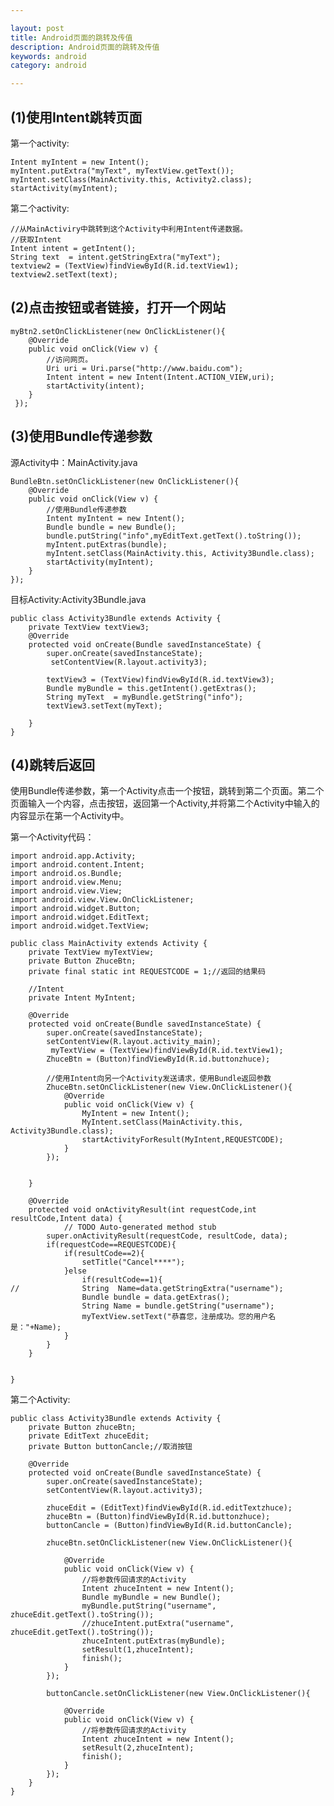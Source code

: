 ```yaml
---

layout: post
title: Android页面的跳转及传值
description: Android页面的跳转及传值
keywords: android
category: android

---
```



## (1)使用Intent跳转页面

第一个activity:

	Intent myIntent = new Intent();    
	myIntent.putExtra("myText", myTextView.getText());
	myIntent.setClass(MainActivity.this, Activity2.class);
	startActivity(myIntent); 

第二个activity:


	//从MainActiviry中跳转到这个Activity中利用Intent传递数据。
	//获取Intent
	Intent intent = getIntent(); 
	String text  = intent.getStringExtra("myText");
	textview2 = (TextView)findViewById(R.id.textView1); 
	textview2.setText(text);

## (2)点击按钮或者链接，打开一个网站


	myBtn2.setOnClickListener(new OnClickListener(){
        @Override
        public void onClick(View v) {
            //访问网页。
            Uri uri = Uri.parse("http://www.baidu.com");
            Intent intent = new Intent(Intent.ACTION_VIEW,uri);
            startActivity(intent); 
        }
     });

## (3)使用Bundle传递参数

源Activity中：MainActivity.java

    BundleBtn.setOnClickListener(new OnClickListener(){
        @Override
        public void onClick(View v) {
            //使用Bundle传递参数
            Intent myIntent = new Intent();
            Bundle bundle = new Bundle();
            bundle.putString("info",myEditText.getText().toString());
            myIntent.putExtras(bundle);
            myIntent.setClass(MainActivity.this, Activity3Bundle.class);
            startActivity(myIntent);
        }
    });

目标Activity:Activity3Bundle.java

	public class Activity3Bundle extends Activity {
	    private TextView textView3;
	    @Override
	    protected void onCreate(Bundle savedInstanceState) {
	        super.onCreate(savedInstanceState);
	         setContentView(R.layout.activity3);
	
	        textView3 = (TextView)findViewById(R.id.textView3);
	        Bundle myBundle = this.getIntent().getExtras();
	        String myText  = myBundle.getString("info");
	        textView3.setText(myText);
	
	    }
	}

## (4)跳转后返回

使用Bundle传递参数，第一个Activity点击一个按钮，跳转到第二个页面。第二个页面输入一个内容，点击按钮，返回第一个Activity,并将第二个Activity中输入的内容显示在第一个Activity中。

第一个Activity代码：

	import android.app.Activity;
	import android.content.Intent;
	import android.os.Bundle;
	import android.view.Menu;
	import android.view.View;
	import android.view.View.OnClickListener;
	import android.widget.Button;
	import android.widget.EditText;
	import android.widget.TextView;
	
	public class MainActivity extends Activity {
	    private TextView myTextView;
	    private Button ZhuceBtn;
	    private final static int REQUESTCODE = 1;//返回的结果码
	
	    //Intent
	    private Intent MyIntent;
	
	    @Override
	    protected void onCreate(Bundle savedInstanceState) {
	        super.onCreate(savedInstanceState);
	        setContentView(R.layout.activity_main);
	         myTextView = (TextView)findViewById(R.id.textView1);
	        ZhuceBtn = (Button)findViewById(R.id.buttonzhuce);
	
	        //使用Intent向另一个Activity发送请求，使用Bundle返回参数
	        ZhuceBtn.setOnClickListener(new View.OnClickListener(){
	            @Override
	            public void onClick(View v) {
	                MyIntent = new Intent();
	                MyIntent.setClass(MainActivity.this, Activity3Bundle.class);
	                startActivityForResult(MyIntent,REQUESTCODE);
	            }
	        });
	
	
	    }
	
	    @Override
	    protected void onActivityResult(int requestCode,int resultCode,Intent data) {
	            // TODO Auto-generated method stub
	        super.onActivityResult(requestCode, resultCode, data);
	        if(requestCode==REQUESTCODE){
	            if(resultCode==2){
	                setTitle("Cancel****");
	            }else 
	                if(resultCode==1){
	//              String  Name=data.getStringExtra("username");
	                Bundle bundle = data.getExtras();
	                String Name = bundle.getString("username");
	                myTextView.setText("恭喜您，注册成功。您的用户名是："+Name);
	            }
	        }
	    }
	
	
	}


第二个Activity:


	public class Activity3Bundle extends Activity {
	    private Button zhuceBtn;
	    private EditText zhuceEdit;
	    private Button buttonCancle;//取消按钮
	
	    @Override
	    protected void onCreate(Bundle savedInstanceState) {
	        super.onCreate(savedInstanceState);
	        setContentView(R.layout.activity3);
	
	        zhuceEdit = (EditText)findViewById(R.id.editTextzhuce);
	        zhuceBtn = (Button)findViewById(R.id.buttonzhuce);
	        buttonCancle = (Button)findViewById(R.id.buttonCancle);
	
	        zhuceBtn.setOnClickListener(new View.OnClickListener(){
	
	            @Override
	            public void onClick(View v) {
	                //将参数传回请求的Activity
	                Intent zhuceIntent = new Intent();
	                Bundle myBundle = new Bundle();
	                myBundle.putString("username", zhuceEdit.getText().toString());
	                //zhuceIntent.putExtra("username", zhuceEdit.getText().toString());
	                zhuceIntent.putExtras(myBundle);
	                setResult(1,zhuceIntent);
	                finish();
	            }
	        });
	
	        buttonCancle.setOnClickListener(new View.OnClickListener(){
	
	            @Override
	            public void onClick(View v) {
	                //将参数传回请求的Activity
	                Intent zhuceIntent = new Intent();
	                setResult(2,zhuceIntent);
	                finish();
	            }
	        });
	    }
	}
	